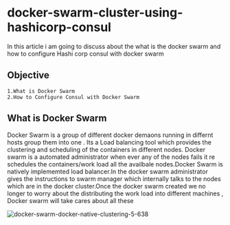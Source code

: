 # docker-swarm-cluster-using-hashicorp-consul

In this article i am going to discuss about the what is the docker swarm and how to configure Hashi corp consul
with docker swarm

## Objective

```
1.What is Docker Swarm
2.How to Configure Consul with Docker Swarm

```


## What is Docker Swarm

Docker Swarm is a group of different docker demaons running in differnt hosts group them into one . 
Its a Load balancing tool which provides the clustering and scheduling of the containers in different nodes.
Docker swarm is a automated administrator when ever any of the nodes fails it re schedules the containers/work load 
all the availbale nodes.Docker Swarm is natively implememted load balancer.In the docker swarm administrator gives the instructions to swarm manager which internally talks to the nodes which are in the docker cluster.Once the docker swarm created we no longer to worry about the distributing the work load into different machines , Docker swarm will take cares about all these

![docker-swarm-docker-native-clustering-5-638](https://user-images.githubusercontent.com/5623861/55332845-bfd35000-54c8-11e9-9c7b-b589d24de256.jpg)
 	



